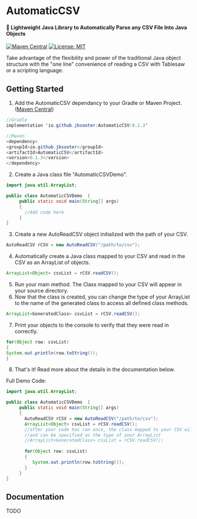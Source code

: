 # AutomaticCSV
#### :rocket: Lightweight Java Library to Automatically Parse any CSV File Into Java Objects 
[![Maven Central](https://img.shields.io/maven-central/v/io.github.jbsooter/AutomaticCSV.svg?label=Maven%20Central)](https://search.maven.org/search?q=g:%22io.github.jbsooter%22%20AND%20a:%22AutomaticCSV%22)
[![License: MIT](https://img.shields.io/badge/License-MIT-yellow.svg)](https://opensource.org/licenses/MIT)

Take advantage of the flexibility and power of the traditional Java object structure with the "one line" convenience of reading a CSV with Tablesaw or a scripting language. 


## Getting Started

1. Add the AutomaticCSV dependancy to your Gradle or Maven Project. ([Maven Central](https://mvnrepository.com/artifact/io.github.jbsooter/AutomaticCSV))

  ```Java
  //Gradle
  implementation 'io.github.jbsooter:AutomaticCSV:0.1.3'
  ```
  
  ```Java
  //Maven
  <dependency>
  <groupId>io.github.jbsooter</groupId>
  <artifactId>AutomaticCSV</artifactId>
  <version>0.1.3</version>
</dependency>
  ```

2. Create a Java class file "AutomaticCSVDemo".
        
 ```Java
 import java.util.ArrayList;
 
 public class AutomaticCSVDemo  {
      public static void main(String[] args)
      {
        //Add code here
      }
 }

 ```
        
3. Create a new AutoReadCSV object initialized with the path of your CSV. 

```Java
AutoReadCSV rCSV = new AutoReadCSV("/path/to/csv");

```
4. Automatically create a Java class mapped to your CSV and read in the CSV as an ArrayList of objects.  

```Java
ArrayList<Object> csvList = rCSV.readCSV();
```

5. Run your main method. The Class mapped to your CSV will appear in your source directory. 
6. Now that the class is created, you can change the type of your ArrayList to the name of the generated class to access all defined class methods. 
```Java
ArrayList<GeneratedClass> csvList = rCSV.readCSV();
```
7. Print your objects to the console to verify that they were read in correctly. 
```Java
for(Object row: csvList)
{
System.out.println(row.toString());
}
```
8. That's it! Read more about the details in the documentation below. 


Full Demo Code:

```Java
import java.util.ArrayList;

public class AutomaticCSVDemo  {
     public static void main(String[] args)
     {
       AutoReadCSV rCSV = new AutoReadCSV("/path/to/csv");
       ArrayList<Object> csvList = rCSV.readCSV();
       //after your code has ran once, the class mapped to your CSV will be generated
       //and can be specified as the type of your ArrayList
       //ArrayList<GeneratedClass> csvList = rCSV.readCSV();
       
       for(Object row: csvList)
       {
          System.out.println(row.toString());
       }
     }
}

```
## Documentation

TODO




